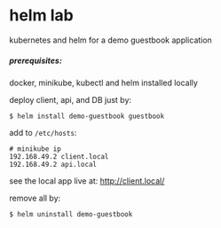 # helm lab

kubernetes and helm for a demo guestbook application

##### prerequisites:
docker, minikube, kubectl and helm installed locally

deploy client, api, and DB just by:
```shell
$ helm install demo-guestbook guestbook
```

add to `/etc/hosts`:
```shell
# minikube ip
192.168.49.2 client.local
192.168.49.2 api.local
```

see the local app live at: http://client.local/

remove all by:
```shell
$ helm uninstall demo-guestbook
```